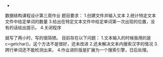 -
数据结构课程设计第三周作业 题目要求： 1.创建文件并输入文本 2.统计特定文本文件中给定单词的数量 3.给出在特定文本文件中给定单词第一次出现的位置，没有的话给出提示。 4.关闭程序

就写了两小时，写的很简陋。 目前存在以下问题： 1.文本输入的时候我用的是c=getchar()，这个方法不是很好，还未改进 2.还未解决文本内搜索汉字的情况 3.跨行单词还不能检测出来， 4.作业进阶版是扩展为一个搜索引擎，日后处理。
